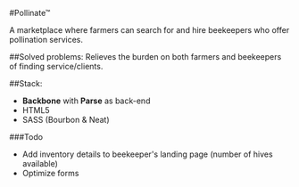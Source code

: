 #Pollinate™

A marketplace where farmers can search for and hire beekeepers who offer pollination services.

##Solved problems:
Relieves the burden on both farmers and beekeepers of finding service/clients.

##Stack:
- **Backbone** with **Parse** as back-end
- HTML5
- SASS (Bourbon & Neat)

###Todo
- Add inventory details to beekeeper's landing page (number of hives available)
- Optimize forms